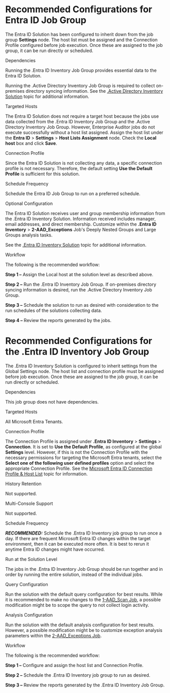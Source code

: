 # Recommended Configurations for Entra ID Job Group

The Entra ID Solution has been configured to inherit down from the job group **Settings** node. The
host list must be assigned and the Connection Profile configured before job execution. Once these
are assigned to the job group, it can be run directly or scheduled.

Dependencies

Running the .Entra ID Inventory Job Group provides essential data to the Entra ID Solution.

Running the .Active Directory Inventory Job Group is required to collect on-premises directory
syncing information. See the
[.Active Directory Inventory Solution](/docs/accessanalyzer/11.6/solutions/active-directory/inventory-reports.md)
topic for additional information.

Targeted Hosts

The Entra ID Solution does not require a target host because the jobs use data collected from the
.Entra ID Inventory Job Group and the .Active Directory Inventory Job Group. However, Enterprise
Auditor jobs do not execute successfully without a host list assigned. Assign the host list under
the **Entra ID** > **Settings** > **Host Lists Assignment** node. Check the **Local host** box and
click **Save**.

Connection Profile

Since the Entra ID Solution is not collecting any data, a specific connection profile is not
necessary. Therefore, the default setting **Use the Default Profile** is sufficient for this
solution.

Schedule Frequency

Schedule the Entra ID Job Group to run on a preferred schedule.

Optional Configuration

The Entra ID Solution receives user and group membership information from the .Entra ID Inventory
Solution. Information received includes manager, email addresses, and direct membership. Customize
within the **.Entra ID Inventory** > **2-AAD_Exceptions** Job's Deeply Nested Groups and Large
Groups analysis tasks.

See the
[.Entra ID Inventory Solution](/docs/accessanalyzer/11.6/solutions/entra-id/inventory-reports.md)
topic for additional information.

Workflow

The following is the recommended workflow:

**Step 1 –** Assign the Local host at the solution level as described above.

**Step 2 –** Run the .Entra ID Inventory Job Group. If on-premises directory syncing information is
desired, run the .Active Directory Inventory Job Group.

**Step 3 –** Schedule the solution to run as desired with consideration to the run schedules of the
solutions collecting data.

**Step 4 –** Review the reports generated by the jobs.

# Recommended Configurations for the .Entra ID Inventory Job Group

The .Entra ID Inventory Solution is configured to inherit settings from the Global Settings node.
The host list and connection profile must be assigned before job execution. Once these are assigned
to the job group, it can be run directly or scheduled.

Dependencies

This job group does not have dependencies.

Targeted Hosts

All Microsoft Entra Tenants.

Connection Profile

The Connection Profile is assigned under **.Entra ID Inventory** > **Settings** > **Connection**. It
is set to **Use the Default Profile**, as configured at the global **Settings** level. However, if
this is not the Connection Profile with the necessary permissions for targeting the Microsoft Entra
tenants, select the **Select one of the following user defined profiles** option and select the
appropriate Connection Profile. See the
[Microsoft Entra ID Connection Profile & Host List](/docs/accessanalyzer/11.6/data-collection/entra-id/configuration.md)
topic for information.

History Retention

Not supported.

Multi-Console Support

Not supported.

Schedule Frequency

**_RECOMMENDED:_** Schedule the .Entra ID Inventory job group to run once a day. If there are
frequent Microsoft Entra ID changes within the target environment, then it can be executed more
often. It is best to rerun it anytime Entra ID changes might have occurred.

Run at the Solution Level

The jobs in the .Entra ID Inventory Job Group should be run together and in order by running the
entire solution, instead of the individual jobs.

Query Configuration

Run the solution with the default query configuration for best results. While it is recommended to
make no changes to the
[1-AAD_Scan Job](/docs/accessanalyzer/11.6/solutions/entra-id/inventory-reports.md),
a possible modification might be to scope the query to not collect login activity.

Analysis Configuration

Run the solution with the default analysis configuration for best results. However, a possible
modification might be to customize exception analysis parameters within the
[2-AAD_Exceptions Job](/docs/accessanalyzer/11.6/solutions/entra-id/inventory-reports.md).

Workflow

The following is the recommended workflow:

**Step 1 –** Configure and assign the host list and Connection Profile.

**Step 2 –** Schedule the .Entra ID Inventory job group to run as desired.

**Step 3 –** Review the reports generated by the .Entra ID Inventory Job Group.
